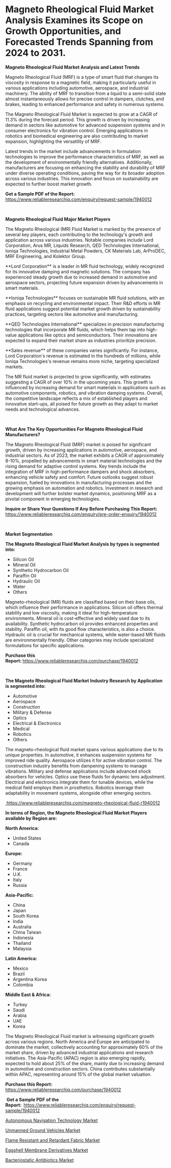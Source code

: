<p><h1>Magneto Rheological Fluid Market Analysis Examines its Scope on Growth Opportunities, and Forecasted Trends Spanning from 2024 to 2031.</h1></p><p><strong>Magneto Rheological Fluid Market Analysis and Latest Trends</strong></p>
<p><p>Magneto Rheological Fluid (MRF) is a type of smart fluid that changes its viscosity in response to a magnetic field, making it particularly useful in various applications including automotive, aerospace, and industrial machinery. The ability of MRF to transition from a liquid to a semi-solid state almost instantaneously allows for precise control in dampers, clutches, and brakes, leading to enhanced performance and safety in numerous systems.</p><p>The Magneto Rheological Fluid Market is expected to grow at a CAGR of 11.3% during the forecast period. This growth is driven by increasing demand in sectors like automotive for advanced suspension systems and in consumer electronics for vibration control. Emerging applications in robotics and biomedical engineering are also contributing to market expansion, highlighting the versatility of MRF. </p><p>Latest trends in the market include advancements in formulation technologies to improve the performance characteristics of MRF, as well as the development of environmentally friendly alternatives. Additionally, manufacturers are focusing on enhancing the stability and durability of MRF under diverse operating conditions, paving the way for its broader adoption across various industries. This innovation and focus on sustainability are expected to further boost market growth.</p></p>
<p><strong>Get a Sample PDF of the Report:&nbsp;</strong> <a href="https://www.reliableresearchiq.com/enquiry/request-sample/1940012?utm_campaign=104&utm_medium=2&utm_source=Github&utm_content=ia&utm_term=15112024&utm_id=magneto-rheological-fluid">https://www.reliableresearchiq.com/enquiry/request-sample/1940012</a></p>
<p>&nbsp;</p>
<p><strong>Magneto Rheological Fluid Major Market Players</strong></p>
<p><p>The Magneto Rheological (MR) Fluid Market is marked by the presence of several key players, each contributing to the technology's growth and application across various industries. Notable companies include Lord Corporation, Arus MR, Liquids Research, QED Technologies International, Ioniqa Technologies, Industrial Metal Powders, CK Materials Lab, ArProDEC, MRF Engineering, and Kolektor Group.</p><p>**Lord Corporation** is a leader in MR fluid technology, widely recognized for its innovative damping and magnetic solutions. The company has experienced steady growth due to increased demand in automotive and aerospace sectors, projecting future expansion driven by advancements in smart materials.</p><p>**Ioniqa Technologies** focuses on sustainable MR fluid solutions, with an emphasis on recycling and environmental impact. Their R&D efforts in MR fluid applications suggest potential market growth driven by sustainability practices, targeting sectors like automotive and manufacturing.</p><p>**QED Technologies International** specializes in precision manufacturing technologies that incorporate MR fluids, which helps them tap into high-value applications like optics and semiconductors. Their innovations are expected to expand their market share as industries prioritize precision.</p><p>**Sales revenue** of these companies varies significantly. For instance, Lord Corporation's revenue is estimated in the hundreds of millions, while Ioniqa Technologies's revenue remains more niche, targeting specialized markets. </p><p>The MR fluid market is projected to grow significantly, with estimates suggesting a CAGR of over 10% in the upcoming years. This growth is influenced by increasing demand for smart materials in applications such as automotive components, robotics, and vibration damping systems. Overall, the competitive landscape reflects a mix of established players and innovative start-ups, all poised for future growth as they adapt to market needs and technological advances.</p></p>
<p>&nbsp;</p>
<p><strong>What Are The Key Opportunities For Magneto Rheological Fluid Manufacturers?</strong></p>
<p><p>The Magneto Rheological Fluid (MRF) market is poised for significant growth, driven by increasing applications in automotive, aerospace, and industrial sectors. As of 2023, the market exhibits a CAGR of approximately 8-10%, propelled by advancements in smart material technologies and the rising demand for adaptive control systems. Key trends include the integration of MRF in high-performance dampers and shock absorbers, enhancing vehicle safety and comfort. Future outlooks suggest robust expansion, fueled by innovations in manufacturing processes and the growing emphasis on automation and robotics. Investment in research and development will further bolster market dynamics, positioning MRF as a pivotal component in emerging technologies.</p></p>
<p><strong>Inquire or Share Your Questions If Any Before Purchasing This Report:</strong> <a href="https://www.reliableresearchiq.com/enquiry/pre-order-enquiry/1940012?utm_campaign=104&utm_medium=2&utm_source=Github&utm_content=ia&utm_term=15112024&utm_id=magneto-rheological-fluid">https://www.reliableresearchiq.com/enquiry/pre-order-enquiry/1940012</a></p>
<p>&nbsp;</p>
<p><strong>Market Segmentation</strong></p>
<p><strong>The Magneto Rheological Fluid Market Analysis by types is segmented into:</strong></p>
<p><ul><li>Silicon Oil</li><li>Mineral Oil</li><li>Synthetic Hydrocarbon Oil</li><li>Paraffin Oil</li><li>Hydraulic Oil</li><li>Water</li><li>Others</li></ul></p>
<p><p>Magneto-rheological (MR) fluids are classified based on their base oils, which influence their performance in applications. Silicon oil offers thermal stability and low viscosity, making it ideal for high-temperature environments. Mineral oil is cost-effective and widely used due to its availability. Synthetic hydrocarbon oil provides enhanced properties and stability. Paraffin oil, with its good flow characteristics, is also a choice. Hydraulic oil is crucial for mechanical systems, while water-based MR fluids are environmentally friendly. Other categories may include specialized formulations for specific applications.</p></p>
<p><strong>Purchase this Report:&nbsp;</strong><a href="https://www.reliableresearchiq.com/purchase/1940012?utm_campaign=104&utm_medium=2&utm_source=Github&utm_content=ia&utm_term=15112024&utm_id=magneto-rheological-fluid">https://www.reliableresearchiq.com/purchase/1940012</a></p>
<p>&nbsp;</p>
<p><strong>The Magneto Rheological Fluid Market Industry Research by Application is segmented into:</strong></p>
<p><ul><li>Automotive</li><li>Aerospace</li><li>Construction</li><li>Military & Defense</li><li>Optics</li><li>Electrical & Electronics</li><li>Medical</li><li>Robotics</li><li>Others</li></ul></p>
<p><p>The magneto-rheological fluid market spans various applications due to its unique properties. In automotive, it enhances suspension systems for improved ride quality. Aerospace utilizes it for active vibration control. The construction industry benefits from dampening systems to manage vibrations. Military and defense applications include advanced shock absorbers for vehicles. Optics use these fluids for dynamic lens adjustment. Electrical and electronics integrate them for tunable devices, while the medical field employs them in prosthetics. Robotics leverage their adaptability in movement systems, alongside other emerging sectors.</p></p>
<p><a href="https://www.reliableresearchiq.com/magneto-rheological-fluid-r1940012?utm_campaign=104&utm_medium=2&utm_source=Github&utm_content=ia&utm_term=15112024&utm_id=magneto-rheological-fluid">&nbsp;https://www.reliableresearchiq.com/magneto-rheological-fluid-r1940012</a></p>
<p><strong>In terms of Region, the Magneto Rheological Fluid Market Players available by Region are:</strong></p>
<p>
    <p> <strong> North America: </strong>
        <ul>
            <li>United States</li>
            <li>Canada</li>
        </ul>
        </p> 
    <p> <strong> Europe: </strong>
        <ul>
            <li>Germany</li>
            <li>France</li>
            <li>U.K.</li>
            <li>Italy</li>
            <li>Russia</li>
        </ul>
        </p> 
    <p> <strong> Asia-Pacific: </strong>
        <ul>
            <li>China</li>
            <li>Japan</li>
            <li>South Korea</li>
            <li>India</li>
            <li>Australia</li>
            <li>China Taiwan</li>
            <li>Indonesia</li>
            <li>Thailand</li>
            <li>Malaysia</li>
        </ul>
        </p> 
    <p> <strong> Latin America: </strong>
        <ul>
            <li>Mexico</li>
            <li>Brazil</li>
            <li>Argentina Korea</li>
            <li>Colombia</li>
        </ul>
        </p> 
    <p> <strong> Middle East & Africa: </strong>
        <ul>
            <li>Turkey</li>
            <li>Saudi</li>
            <li>Arabia</li>
            <li>UAE</li>
            <li>Korea</li>
        </ul>
    </p>
    </p>
<p><p>The Magneto Rheological Fluid market is witnessing significant growth across various regions. North America and Europe are anticipated to dominate the market, collectively accounting for approximately 60% of the market share, driven by advanced industrial applications and research initiatives. The Asia-Pacific (APAC) region is also emerging rapidly, expected to hold about 25% of the share, mainly due to increasing demand in automotive and construction sectors. China contributes substantially within APAC, representing around 15% of the global market valuation.</p></p>
<p><strong>Purchase this Report: </strong><a href="https://www.reliableresearchiq.com/purchase/1940012?utm_campaign=104&utm_medium=2&utm_source=Github&utm_content=ia&utm_term=15112024&utm_id=magneto-rheological-fluid">https://www.reliableresearchiq.com/purchase/1940012</a></p>
<p>&nbsp;<strong>Get a Sample PDF of the Report:&nbsp;&nbsp;</strong><a href="https://www.reliableresearchiq.com/enquiry/request-sample/1940012?utm_campaign=104&utm_medium=2&utm_source=Github&utm_content=ia&utm_term=15112024&utm_id=magneto-rheological-fluid">https://www.reliableresearchiq.com/enquiry/request-sample/1940012</a></p>
<p><strong></strong></p>
<p><p><a href="https://issuu.com/reportprime-2/docs/autonomous-navigation-technology-ma_cf39bf6599da6e?utm_campaign=104&utm_medium=2&utm_source=Github&utm_content=ia&utm_term=15112024&utm_id=magneto-rheological-fluid">Autonomous Navigation Technology Market</a></p><p><a href="https://www.linkedin.com/pulse/unmanned-ground-vehicles-market-indicators-size-regional-breakdown-0n1ae?utm_campaign=104&utm_medium=2&utm_source=Github&utm_content=ia&utm_term=15112024&utm_id=magneto-rheological-fluid">Unmanned Ground Vehicles Market</a></p><p><a href="https://www.linkedin.com/pulse/competitive-intelligence-flame-resistant-retardant-n4vlc?utm_campaign=104&utm_medium=2&utm_source=Github&utm_content=ia&utm_term=15112024&utm_id=magneto-rheological-fluid">Flame Resistant and Retardant Fabric Market</a></p><p><a href="https://www.linkedin.com/pulse/global-eggshell-membrane-derivatives-nexus-sector-confluences-uwewc?utm_campaign=104&utm_medium=2&utm_source=Github&utm_content=ia&utm_term=15112024&utm_id=magneto-rheological-fluid">Eggshell Membrane Derivatives Market</a></p><p><a href="https://issuu.com/reportprime-2/docs/bacteriostatic-antibiotics-market-s_30fa63c3a830d9?utm_campaign=104&utm_medium=2&utm_source=Github&utm_content=ia&utm_term=15112024&utm_id=magneto-rheological-fluid">Bacteriostatic Antibiotics Market</a></p></p>